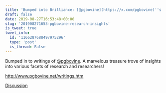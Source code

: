 ```yaml
---
title: 'Bumped into Brilliance: [@pgbovine](https://x.com/pgbovine)''s Research Insights'
draft: false
date: 2019-08-27T16:53:48+00:00
slug: '201908271653-pgbovine-research-insights'
is_tweet: true
tweet_info:
  id: '1166287688497975296'
  type: 'post'
  is_thread: False
---
```




Bumped in to writings of [@pgbovine](https://x.com/pgbovine). A marvelous treasure trove of insights into various facets of research and researchers!

<http://www.pgbovine.net/writings.htm>

[Discussion](https://x.com/sytelus/status/1166287688497975296)
